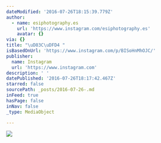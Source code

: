 ```yaml
---
dateModified: '2016-07-26T18:15:39.779Z'
author:
  - name: esiphotography.es
    url: 'https://www.instagram.com/esiphotography.es'
    avatar: {}
via: {}
title: "\uD83C\uDFD4 "
isBasedOnUrl: 'https://www.instagram.com/p/BISoHnMhOJC/'
publisher:
  name: Instagram
  url: 'https://www.instagram.com'
description: ' '
datePublished: '2016-07-26T18:17:42.467Z'
starred: false
sourcePath: _posts/2016-07-26-.md
inFeed: true
hasPage: false
inNav: false
_type: MediaObject

---
```

![ ](https://imgflo.herokuapp.com/graph/vahj1ThiexotieMo/959f366f9a3e64ae2dd4d7f8e8929a31/croprotate.jpg?cropheight=436&cropwidth=640&degrees=0&input=https%3A%2F%2Fscontent.cdninstagram.com%2Ft51.2885-15%2Fs640x640%2Fsh0.08%2Fe35%2F13745061_1926374594256104_1535306031_n.jpg%3Fig_cache_key%3DMTMwMjI3OTY4NzI0NjI0MjM3MA%253D%253D.2&x=0&y=104)
